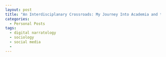 ```yaml
---
layout: post
title: "An Interdisciplanary Crossroads: My Journey Into Academia and the world of DH"
categories:
  - Personal Posts
tags:
  - digital narratology
  - sociology
  - social media
  - 
---
```

